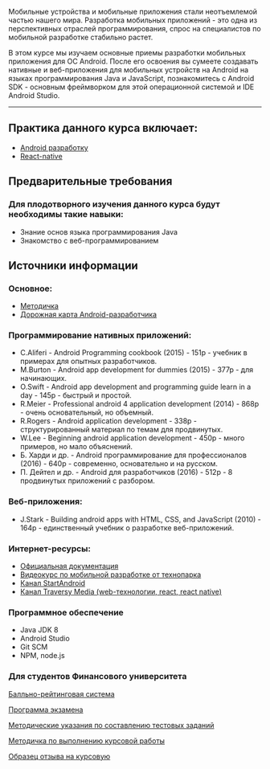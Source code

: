 


Мобильные устройства и мобильные приложения стали неотъемлемой частью нашего мира. Разработка мобильных приложений - это одна из перспективных отраслей программирования, спрос на специалистов по мобильной разработке стабильно растет.

В этом курсе мы изучаем основные приемы разработки мобильных приложения для ОС Android. После его освоения вы сумеете создавать нативные и веб-приложения для мобильных устройств на Android на языках программирования Java и JavaScript, познакомитесь с Android SDK - основным фреймворком для этой операционной системой и IDE Android Studio.


---

## Практика данного курса включает:

- [Android разработку](#section-4)
- [React-native](#section-11)


## Предварительные требования

### Для плодотворного изучения данного курса будут необходимы такие навыки:

- Знание основ языка программирования Java
- Знакомство с веб-программированием


## Источники информации

### Основное:

- [Методичка](http://koroteev.site/md/)
- [Дорожная карта Android-разработчика](https://roadmap.sh/android)

### Программирование нативных приложений:

- C.Aliferi - Android Programming cookbook (2015) - 151p - учебник в примерах для опытных разработчиков.
- M.Burton - Android app development for dummies (2015) - 377p - для начинающих.
- O.Swift - Android app development and programming guide learn in a day - 145p - быстрый и простой.
- R.Meier - Professional android 4 application development (2014) - 868p - очень основательный, но объемный.
- R.Rogers - Android application development - 338p - структурированный материал по темам для продвинутых.
- W.Lee - Beginning android application development - 450p - много примеров, но мало объяснений.
- Б. Харди и др. - Android программирование для профессионалов (2016) - 640p - современно, основательно и на русском. 
- П. Дейтел и др. - Android для разработчиков (2016) - 512p - 8 продвинутых приложений с разбором.

### Веб-приложения:

- J.Stark - Building android apps with HTML, CSS, and JavaScript (2010) - 164p - единственный учебник о разработке веб-приложений.

### Интернет-ресурсы:

- [Официальная документация](http://developer.android.com)
- [Видеокурс по мобильной разработке от технопарка](https://www.youtube.com/playlist?list=PLrCZzMib1e9qLzDXvYnpnJdUsGr3t7fSu)
- [Канал StartAndroid](https://www.youtube.com/user/vitaxafication/featured)
- [Канал Traversy Media (web-технологии, react, react native)](https://www.youtube.com/user/TechGuyWeb)


### Программное обеспечение

- Java JDK 8
- Android Studio
- Git SCM
- NPM, node.js

### Для студентов Финансового университета


[Балльно-рейтинговая система](https://docs.google.com/document/d/1kCppFw0YwVo-jFZaZMoMcmCSoCJ58gZUKDZc4ky_SzE/edit?usp=sharing)

[Программа экзамена](https://docs.google.com/document/d/19I5il2N-HTfrfMYtxrK3caU28cLS2ZOALamjTcQuuaU/edit?usp=sharing)

[Методические указания по составлению тестовых заданий](https://docs.google.com/document/d/1zeSRD8l_7VCUbvPoKeHvHijRWHn5z4d5Vfbh0T2kLWE/edit?usp=sharing)

[Методичка по выполнению курсовой работы](https://docs.google.com/document/d/113zbEInzqOKJTEFnyd7mvhx3JklP859YfQdLdaVGosQ/edit?usp=sharing)

[Образец отзыва на курсовую](https://docs.google.com/spreadsheets/d/1N2Xn3HMlLTOKTek5emXcvIEyvT-2Evbl/edit?usp=sharing&ouid=116003821381017651142&rtpof=true&sd=true)